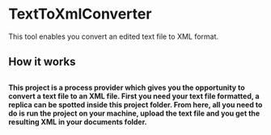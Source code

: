 # TextToXmlConverter
This tool enables you convert an edited text file to XML format.


<h2>How it works<h2/>
<h4>This project is a process provider which gives you the opportunity to convert 
a text file to an XML file.
First you need your text file formatted, a replica can be spotted inside this project folder.
From here, all you need to do is run the project on your machine, upload the text file and you
get the resulting XML in your documents folder.<h4/>
